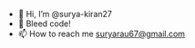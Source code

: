 - 👋 Hi, I’m @surya-kiran27
- 👀 Bleed code!
- 📫 How to reach me suryarau67@gmail.com

<!---
surya-kiran27/surya-kiran27 is a ✨ special ✨ repository because its `README.md` (this file) appears on your GitHub profile.
You can click the Preview link to take a look at your changes.
--->
